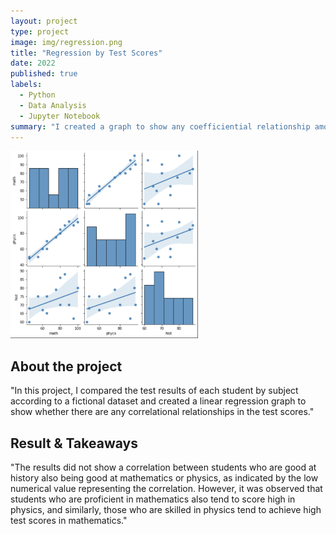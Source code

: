 ```yaml
---
layout: project
type: project
image: img/regression.png
title: "Regression by Test Scores"
date: 2022
published: true
labels:
  - Python
  - Data Analysis
  - Jupyter Notebook
summary: "I created a graph to show any coefficiential relationship among the subjects."
---
```


<img class="img-fluid" src="../img/regression.png"
  width="300" 
  height="300">

## About the project
"In this project, I compared the test results of each student by subject according to a fictional dataset and created a linear regression graph to show whether there are any correlational relationships in the test scores."

## Result & Takeaways
"The results did not show a correlation between students who are good at history also being good at mathematics or physics, as indicated by the low numerical value representing the correlation. However, it was observed that students who are proficient in mathematics also tend to score high in physics, and similarly, those who are skilled in physics tend to achieve high test scores in mathematics."
